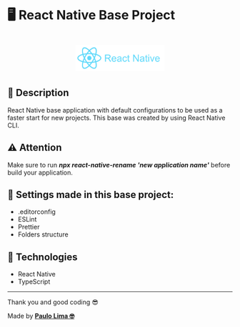 # 🖥️ React Native Base Project

<h1 align="center">
  <img src=".github/logo.png" width="200px" />
</h1>

## 🔎️ Description
React Native base application with default configurations to be used as a faster start for new projects. This base was created by using React Native CLI.


## ⚠️ Attention
Make sure to run <em><strong>npx react-native-rename 'new application name'</strong></em> before build your application.

## 👀️ Settings made in this base project:

- .editorconfig
- ESLint
- Prettier
- Folders structure

## 🚀️ Technologies

- React Native
- TypeScript

---

Thank you and good coding 😎️

Made by **<a href="https://paulophlp.github.io/portfolio/" target="__blank">Paulo Lima 🤓️</a>**
